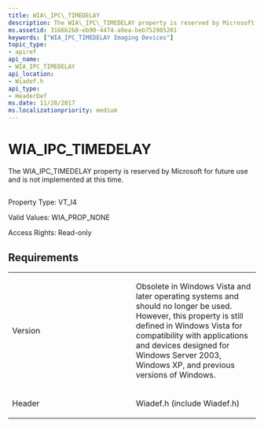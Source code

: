 ```yaml
---
title: WIA\_IPC\_TIMEDELAY
description: The WIA\_IPC\_TIMEDELAY property is reserved by Microsoft for future use and is not implemented at this time.
ms.assetid: 3166b2b8-eb90-4474-a9ea-beb752985201
keywords: ["WIA_IPC_TIMEDELAY Imaging Devices"]
topic_type:
- apiref
api_name:
- WIA_IPC_TIMEDELAY
api_location:
- Wiadef.h
api_type:
- HeaderDef
ms.date: 11/28/2017
ms.localizationpriority: medium
---
```


# WIA\_IPC\_TIMEDELAY


The WIA\_IPC\_TIMEDELAY property is reserved by Microsoft for future use and is not implemented at this time.

## <span id="ddk_wia_ipc_timedelay_si"></span><span id="DDK_WIA_IPC_TIMEDELAY_SI"></span>


Property Type: VT\_I4

Valid Values: WIA\_PROP\_NONE

Access Rights: Read-only

Requirements
------------

<table>
<colgroup>
<col width="50%" />
<col width="50%" />
</colgroup>
<tbody>
<tr class="odd">
<td><p>Version</p></td>
<td><p>Obsolete in Windows Vista and later operating systems and should no longer be used. However, this property is still defined in Windows Vista for compatibility with applications and devices designed for Windows Server 2003, Windows XP, and previous versions of Windows.</p></td>
</tr>
<tr class="even">
<td><p>Header</p></td>
<td>Wiadef.h (include Wiadef.h)</td>
</tr>
</tbody>
</table>

 

 





